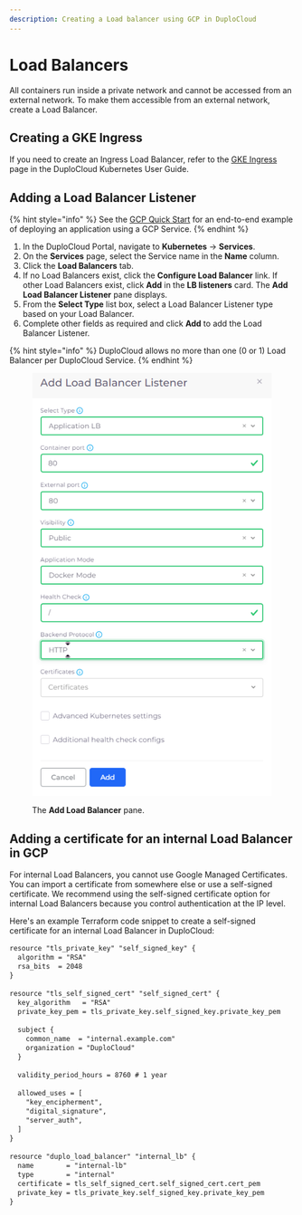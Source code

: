 ```yaml
---
description: Creating a Load balancer using GCP in DuploCloud
---
```


# Load Balancers

All containers run inside a private network and cannot be accessed from an external network. To make them accessible from an external network, create a Load Balancer.

## Creating a GKE Ingress

If you need to create an Ingress Load Balancer, refer to the [GKE Ingress](../../kubernetes-overview/ingress-loadbalancer/gke-ingress.md) page in the DuploCloud Kubernetes User Guide.&#x20;

## Adding a Load Balancer Listener

{% hint style="info" %}
See the [GCP Quick Start](../quick-start/) for an end-to-end example of deploying an application using a GCP Service.
{% endhint %}

1. In the DuploCloud Portal, navigate to **Kubernetes** -> **Services**.
2. On the **Services** page, select the Service name in the **Name** column.
3. Click the **Load Balancers** tab.
4. If no Load Balancers exist, click the **Configure Load Balancer** link. If other Load Balancers exist, click **Add** in the **LB listeners** card. The **Add Load Balancer Listener** pane displays.
5. From the **Select Type** list box, select a Load Balancer Listener type based on your Load Balancer.
6. Complete other fields as required and click **Add** to add the Load Balancer Listener.

{% hint style="info" %}
DuploCloud allows no more than one (0 or 1) Load Balancer per DuploCloud Service.
{% endhint %}

<div align="left">

<figure><img src="../../.gitbook/assets/image (12) (5).png" alt=""><figcaption><p>The <strong>Add Load Balancer</strong> pane.</p></figcaption></figure>

</div>

## Adding a certificate for an internal Load Balancer in GCP

For internal Load Balancers, you cannot use Google Managed Certificates. You can import a certificate from somewhere else or use a self-signed certificate. We recommend using the self-signed certificate option for internal Load Balancers because you control authentication at the IP level.&#x20;

Here's an example Terraform code snippet to create a self-signed certificate for an internal Load Balancer in DuploCloud:

```
resource "tls_private_key" "self_signed_key" {
  algorithm = "RSA"
  rsa_bits  = 2048
}

resource "tls_self_signed_cert" "self_signed_cert" {
  key_algorithm   = "RSA"
  private_key_pem = tls_private_key.self_signed_key.private_key_pem

  subject {
    common_name  = "internal.example.com"
    organization = "DuploCloud"
  }

  validity_period_hours = 8760 # 1 year

  allowed_uses = [
    "key_encipherment",
    "digital_signature",
    "server_auth",
  ]
}

resource "duplo_load_balancer" "internal_lb" {
  name        = "internal-lb"
  type        = "internal"
  certificate = tls_self_signed_cert.self_signed_cert.cert_pem
  private_key = tls_private_key.self_signed_key.private_key_pem
}
```


